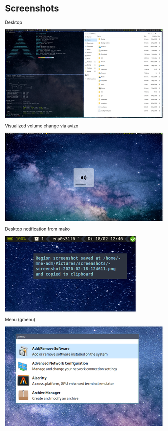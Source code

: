# Screenshots

Desktop

![Screen01](screen01.png)

Visualized volume change via avizo

![Screen02](screen02.png)

Desktop notification from mako

![Screen03](screen03.png)

Menu (gmenu)

![Screen04](screen04.png)
